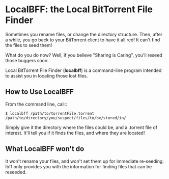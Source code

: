 LocalBFF: the Local BitTorrent File Finder
==========================================

Sometimes you rename files, or change the directory structure. Then, after a while, you go back to your BitTorrent client to have it all red! It can't find the files to seed them!

What do you do now? Well, if you believe "Sharing is Caring", you'll reseed those buggers soon.

Local BitTorrent File Finder (**localbff**) is a command-line program intended to assist you in locating those lost files.

How to Use LocalBFF
-------------------

From the command line, call::

    $ localbff /path/to/torrentFile.torrent /path/to/directory/you/suspect/files/to/be/stored/in/

Simply give it the directory where the files could be, and a .torrent file of interest. It'll tell you if it finds the files, and where they are located!

What LocalBFF won't do
----------------------

It won't rename your files, and won't set them up for immediate re-seeding. lbff only provides you with the information for finding files that can be reseeded.
